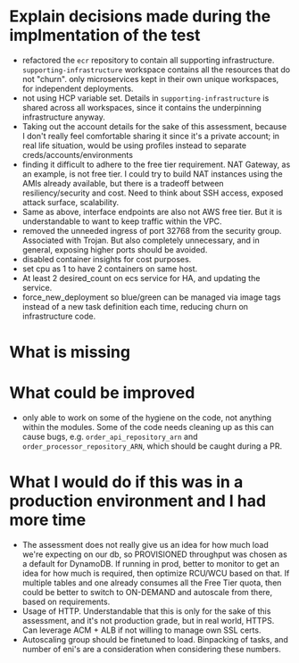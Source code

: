 # Explain decisions made during the implmentation of the test
- refactored the `ecr` repository to contain all supporting infrastructure. `supporting-infrastructure` workspace contains all the resources that do not "churn". only microservices kept in their own unique workspaces, for independent deployments.
- not using HCP variable set. Details in `supporting-infrastructure` is shared across all workspaces, since it contains the underpinning infrastructure anyway.
- Taking out the account details for the sake of this assessment, because I don't really feel comfortable sharing it since it's a private account; in real life situation, would be using profiles instead to separate creds/accounts/environments
- finding it difficult to adhere to the free tier requirement. NAT Gateway, as an example, is not free tier. I could try to build NAT instances using the AMIs already available, but there is a tradeoff between resiliency/security and cost. Need to think about SSH access, exposed attack surface, scalability.
- Same as above, interface endpoints are also not AWS free tier. But it is understandable to want to keep traffic within the VPC.
- removed the unneeded ingress of port 32768 from the security group. Associated with Trojan. But also completely unnecessary, and in general, exposing higher ports should be avoided.
- disabled container insights for cost purposes.
- set cpu as 1 to have 2 containers on same host.
- At least 2 desired_count on ecs service for HA, and updating the service.
- force_new_deployment so blue/green can be managed via image tags instead of a new task definition each time, reducing churn on infrastructure code.


# What is missing 


# What could be improved 
- only able to work on some of the hygiene on the code, not anything within the modules. Some of the code needs cleaning up as this can cause bugs, e.g. `order_api_repository_arn` and `order_processor_repository_ARN`, which should be caught during a PR.

# What I would do if this was in a production environment and I had more time
- The assessment does not really give us an idea for how much load we're expecting on our db, so PROVISIONED throughput was chosen as a default for DynamoDB. If running in prod, better to monitor to get an idea for how much is required, then optimize RCU/WCU based on that. If multiple tables and one already consumes all the Free Tier quota, then could be better to switch to ON-DEMAND and autoscale from there, based on requirements.
- Usage of HTTP. Understandable that this is only for the sake of this assessment, and it's not production grade, but in real world, HTTPS. Can leverage ACM + ALB if not willing to manage own SSL certs.
- Autoscaling group should be finetuned to load. Binpacking of tasks, and number of eni's are a consideration when considering these numbers.